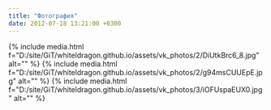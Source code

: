 ```yaml
---
title: "Фотография"
date: 2012-07-18 13:21:00 +0300
---
```



{% include media.html f="D:/site/GiT/whiteldragon.github.io/assets/vk_photos/2/DiUtkBrc6_8.jpg" alt="" %}
{% include media.html f="D:/site/GiT/whiteldragon.github.io/assets/vk_photos/2/g94msCUUEpE.jpg" alt="" %}
{% include media.html f="D:/site/GiT/whiteldragon.github.io/assets/vk_photos/3/iOFUspaEUX0.jpg" alt="" %}
